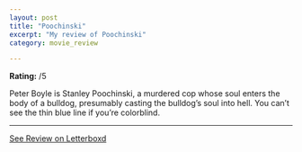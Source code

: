 ```yaml
---
layout: post
title: "Poochinski"
excerpt: "My review of Poochinski"
category: movie_review

---
```


**Rating:** /5

Peter Boyle is Stanley Poochinski, a murdered cop whose soul enters the body of a bulldog, presumably casting the bulldog’s soul into hell. You can’t see the thin blue line if you’re colorblind.

<hr>

[See Review on Letterboxd](https://boxd.it/707yHX)
